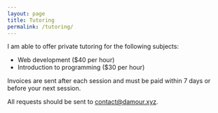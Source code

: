 ```yaml
---
layout: page
title: Tutoring
permalink: /tutoring/
---
```


I am able to offer private tutoring for the following subjects:
- Web development ($40 per hour)
- Introduction to programming ($30 per hour)

Invoices are sent after each session and must be paid within 7 days or before your next session.

All requests should be sent to [contact@damour.xyz](mailto:contact@damour.xyz).


